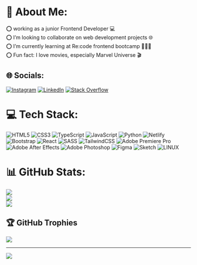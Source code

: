 # 💫 About Me:
⭕ working as a junior Frontend Developer 💻<br>⭕ I’m looking to collaborate on web development projects 🌐<br>⭕  I’m currently learning at Re:code frontend bootcamp 👨🏽‍💻<br>⭕ Fun fact: I love movies, especially Marvel Universe 🎬


## 🌐 Socials:
[![Instagram](https://img.shields.io/badge/Instagram-%23E4405F.svg?logo=Instagram&logoColor=white)](https://instagram.com/its.wasim98) [![LinkedIn](https://img.shields.io/badge/LinkedIn-%230077B5.svg?logo=linkedin&logoColor=white)](https://www.linkedin.com/in/wasim-tayyan-7b3a46201/) [![Stack Overflow](https://img.shields.io/badge/-Stackoverflow-FE7A16?logo=stack-overflow&logoColor=white)](https://stackoverflow.com/users/21271558) 

# 💻 Tech Stack:
![HTML5](https://img.shields.io/badge/html5-%23E34F26.svg?style=for-the-badge&logo=html5&logoColor=white) ![CSS3](https://img.shields.io/badge/css3-%231572B6.svg?style=for-the-badge&logo=css3&logoColor=white) ![TypeScript](https://img.shields.io/badge/typescript-%23007ACC.svg?style=for-the-badge&logo=typescript&logoColor=white) ![JavaScript](https://img.shields.io/badge/javascript-%23323330.svg?style=for-the-badge&logo=javascript&logoColor=%23F7DF1E) ![Python](https://img.shields.io/badge/python-3670A0?style=for-the-badge&logo=python&logoColor=ffdd54) ![Netlify](https://img.shields.io/badge/netlify-%23000000.svg?style=for-the-badge&logo=netlify&logoColor=#00C7B7) ![Bootstrap](https://img.shields.io/badge/bootstrap-%23563D7C.svg?style=for-the-badge&logo=bootstrap&logoColor=white) ![React](https://img.shields.io/badge/react-%2320232a.svg?style=for-the-badge&logo=react&logoColor=%2361DAFB) ![SASS](https://img.shields.io/badge/SASS-hotpink.svg?style=for-the-badge&logo=SASS&logoColor=white) ![TailwindCSS](https://img.shields.io/badge/tailwindcss-%2338B2AC.svg?style=for-the-badge&logo=tailwind-css&logoColor=white) ![Adobe Premiere Pro](https://img.shields.io/badge/Adobe%20Premiere%20Pro-9999FF.svg?style=for-the-badge&logo=Adobe%20Premiere%20Pro&logoColor=white) ![Adobe After Effects](https://img.shields.io/badge/Adobe%20After%20Effects-9999FF.svg?style=for-the-badge&logo=Adobe%20After%20Effects&logoColor=white) ![Adobe Photoshop](https://img.shields.io/badge/adobephotoshop-%2331A8FF.svg?style=for-the-badge&logo=adobephotoshop&logoColor=white) 	![Figma](https://img.shields.io/badge/figma-%23F24E1E.svg?style=for-the-badge&logo=figma&logoColor=white) ![Sketch](https://img.shields.io/badge/Sketch-FFB387?style=for-the-badge&logo=sketch&logoColor=black) ![LINUX](https://img.shields.io/badge/Linux-FCC624?style=for-the-badge&logo=linux&logoColor=black)
# 📊 GitHub Stats:
![](https://github-readme-stats.vercel.app/api?username=wasimtayyan&theme=dark&hide_border=false&include_all_commits=true&count_private=false)<br/>
![](https://github-readme-streak-stats.herokuapp.com/?user=wasimtayyan&theme=dark&hide_border=false)<br/>
![](https://github-readme-stats.vercel.app/api/top-langs/?username=wasimtayyan&theme=dark&hide_border=false&include_all_commits=true&count_private=false&layout=compact)

## 🏆 GitHub Trophies
![](https://github-profile-trophy.vercel.app/?username=wasimtayyan&theme=radical&no-frame=true&no-bg=true&margin-w=4)

---
[![](https://visitcount.itsvg.in/api?id=wasimtayyan&icon=1&color=12)](https://visitcount.itsvg.in)

<!-- Proudly created with GPRM ( https://gprm.itsvg.in ) -->
<!-- ### Hello every one👋

- 🌱 I’m currently learning at Re:code frontend bootcamp
- :computer:I’m interested in codeing & programmming world 
- 💬 One of my hobbies is reading novels 
- 📫 How to reach me: wasimtayyan@gmail.com -->
<!--
**wasimtayyan/wasimtayyan** is a ✨ _special_ ✨ repository because its `README.md` (this file) appears on your GitHub profile.

Here are some ideas to get you started:




-->
